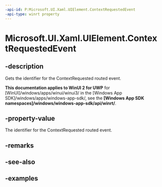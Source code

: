 ```yaml
---
-api-id: P:Microsoft.UI.Xaml.UIElement.ContextRequestedEvent
-api-type: winrt property
---
```


<!-- Property syntax.
public RoutedEvent ContextRequestedEvent { get; }
-->

# Microsoft.UI.Xaml.UIElement.ContextRequestedEvent

## -description

Gets the identifier for the ContextRequested routed event.

**This documentation applies to WinUI 2 for UWP** for [WinUI]/windows/apps/winui/winui3/ in the [Windows App SDK]/windows/apps/windows-app-sdk/, see the **[Windows App SDK namespaces]/windows/windows-app-sdk/api/winrt/**.

## -property-value

The identifier for the ContextRequested routed event.

## -remarks

## -see-also

## -examples

